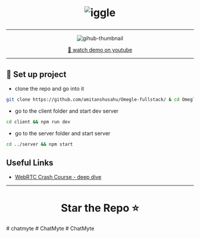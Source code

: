 <h1 align = "center"> 

![iggle](https://github.com/amitanshusahu/Omegle-fullstack/assets/83657737/fdeae2a5-a5aa-456a-9160-aeb87e265e8c)


</h1>


---

<div align="center">
  
![gihub-thumbnail](https://github.com/amitanshusahu/Omegle-fullstack/assets/83657737/7371b48d-da29-4c9b-bbb9-7b6e73207935)

[🔴 watch demo on youtube](https://youtu.be/GZyKcIvQqi8)

</div>

---

## 📌 Set up project
- clone the repo and go into it
```bash
git clone https://github.com/amitanshusahu/Omegle-fullstack/ & cd Omegle-fullstack/
```
- go to the client folder and start dev server
```bash
cd client && npm run dev
```
- go to the server folder and start server
```bash
cd ../server && npm start
```

## Useful Links

- [WebRTC Crash Course - deep dive](https://youtu.be/FExZvpVvYxA)

---

<h1 align="center"> Star the Repo ⭐ </h1>
#   c h a t m y t e  
 #   C h a t M y t e  
 #   C h a t M y t e  
 